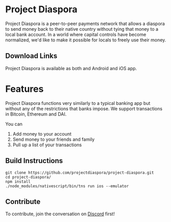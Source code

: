 # Project Diaspora

Project Diaspora is a peer-to-peer payments network that allows a diaspora to send money back to their native country without tying that money to a local bank account. In a world where capital controls have become normalized, we'd like to make it possible for locals to freely use their money.

## Download Links

Project Diaspora is available as both and Android and iOS app.

# Features

Project Diaspora functions very similarly to a typical banking app but without any of the restrictions that banks impose. We support transactions in Bitcoin, Ethereum and DAI.

You can
1. Add money to your account
2. Send money to your friends and family
3. Pull up a list of your transactions 

## Build Instructions

```
git clone https://github.com/projectdiaspora/project-diaspora.git
cd project-diaspora/
npm install
./node_modules/nativescript/bin/tns run ios --emulator
```


## Contribute

To contribute, join the conversation on [Discord](https://discord.gg/gNdnuzr) first!
